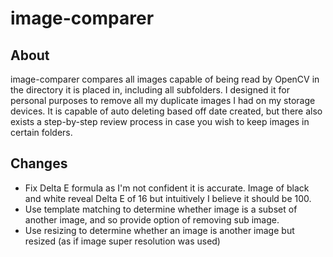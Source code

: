 # image-comparer

## About

image-comparer compares all images capable of being read by OpenCV in the directory it is placed in, including all subfolders. I designed it for personal purposes to remove all my duplicate images I had on my storage devices. It is capable of auto deleting based off date created, but there also exists a step-by-step review process in case you wish to keep images in certain folders.

## Changes

- Fix Delta E formula as I'm not confident it is accurate. Image of black and white reveal Delta E of 16 but intuitively I believe it should be 100.
- Use template matching to determine whether image is a subset of another image, and so provide option of removing sub image.
- Use resizing to determine whether an image is another image but resized (as if image super resolution was used)

